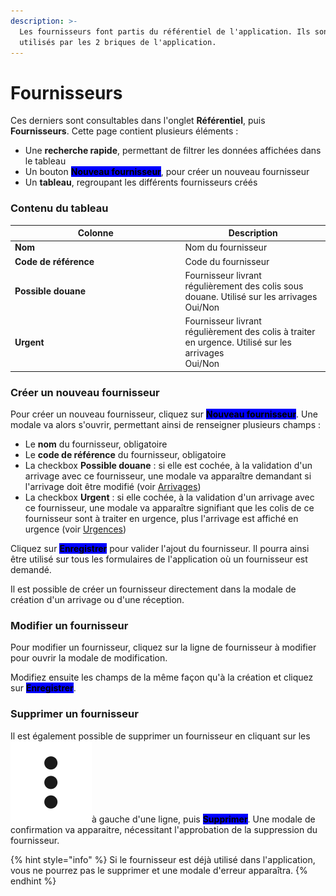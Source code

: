 ```yaml
---
description: >-
  Les fournisseurs font partis du référentiel de l'application. Ils sont
  utilisés par les 2 briques de l'application.
---
```


# Fournisseurs

Ces derniers sont consultables dans l'onglet **Référentiel**, puis **Fournisseurs**. Cette page contient plusieurs éléments :&#x20;

* Une **recherche rapide**, permettant de filtrer les données affichées dans le tableau
* Un bouton <mark style="background-color:blue;">**Nouveau fournisseur**</mark>, pour créer un nouveau fournisseur
* Un **tableau**, regroupant les différents fournisseurs créés

### Contenu du tableau

<table><thead><tr><th width="258.5">Colonne</th><th>Description</th></tr></thead><tbody><tr><td><strong>Nom</strong></td><td>Nom du fournisseur</td></tr><tr><td><strong>Code de référence</strong></td><td>Code du fournisseur</td></tr><tr><td><strong>Possible douane</strong></td><td>Fournisseur livrant régulièrement des colis sous douane. Utilisé sur les arrivages<br>Oui/Non</td></tr><tr><td><strong>Urgent</strong></td><td>Fournisseur livrant régulièrement des colis à traiter en urgence. Utilisé sur les arrivages<br>Oui/Non</td></tr></tbody></table>

### Créer un nouveau fournisseur

Pour créer un nouveau fournisseur, cliquez sur <mark style="background-color:blue;">**Nouveau fournisseur**</mark>. Une modale va alors s'ouvrir, permettant ainsi de renseigner plusieurs champs :&#x20;

* Le **nom** du fournisseur, obligatoire
* Le **code de référence** du fournisseur, obligatoire
* La checkbox **Possible douane** : si elle est cochée, à la validation d'un arrivage avec ce fournisseur, une modale va apparaître demandant si l'arrivage doit être modifié (voir [Arrivages](broken-reference))
* La checkbox **Urgent** : si elle cochée, à la validation d'un arrivage avec ce fournisseur, une modale va apparaître signifiant que les colis de ce fournisseur sont à traiter en urgence, plus l'arrivage est affiché en urgence (voir [Urgences](../trace/fonctionnalites-web/urgences.md))

Cliquez sur <mark style="background-color:blue;">**Enregistrer**</mark> pour valider l'ajout du fournisseur. Il pourra ainsi être utilisé sur tous les formulaires de l'application où un fournisseur est demandé.

Il est possible de créer un fournisseur directement dans la modale de création d'un arrivage ou d'une réception.

### Modifier un fournisseur

Pour modifier un fournisseur, cliquez sur la ligne de fournisseur à modifier pour ouvrir la modale de modification.

Modifiez ensuite les champs de la même façon qu'à la création et cliquez sur <mark style="background-color:blue;">**Enregistrer**</mark>.&#x20;

### Supprimer un fournisseur

Il est également possible de supprimer un fournisseur en cliquant sur les <img src="../.gitbook/assets/3points" alt="" data-size="line">à gauche d'une ligne, puis <mark style="background-color:blue;">**Supprimer**</mark>. Une modale de confirmation va apparaitre, nécessitant l'approbation de la suppression du fournisseur.&#x20;

{% hint style="info" %}
Si le fournisseur est déjà utilisé dans l'application, vous ne pourrez pas le supprimer et une modale d'erreur apparaîtra.
{% endhint %}
